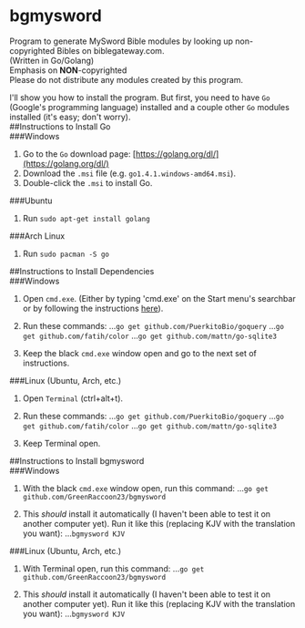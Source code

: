 # bgmysword
Program to generate MySword Bible modules by looking up non-copyrighted Bibles on biblegateway.com.  
(Written in Go/Golang)  
Emphasis on **NON**-copyrighted  
Please do not distribute any modules created by this program.

I'll show you how to install the program. But first, you need to have `Go` (Google's programming language) installed and a couple other `Go` modules installed (it's easy; don't worry).  
##Instructions to Install Go  
###Windows  
1. Go to the `Go` download page: [https://golang.org/dl/](https://golang.org/dl/)  
2. Download the `.msi` file (e.g. `go1.4.1.windows-amd64.msi`).
3. Double-click the `.msi` to install Go.  

###Ubuntu
1. Run `sudo apt-get install golang`  

###Arch Linux  
1. Run `sudo pacman -S go`

##Instructions to Install Dependencies  
###Windows  
1. Open `cmd.exe`. (Either by typing 'cmd.exe' on the Start menu's searchbar or by following the instructions [here](http://windows.microsoft.com/en-us/windows-vista/open-a-command-prompt-window)).  
2. Run these commands:
...`go get github.com/PuerkitoBio/goquery`
...`go get github.com/fatih/color`
...`go get github.com/mattn/go-sqlite3`

3. Keep the black `cmd.exe` window open and go to the next set of instructions.  

###Linux (Ubuntu, Arch, etc.)
1. Open `Terminal` (ctrl+alt+t).
2. Run these commands:
...`go get github.com/PuerkitoBio/goquery`
...`go get github.com/fatih/color`
...`go get github.com/mattn/go-sqlite3`

3. Keep Terminal open.  

##Instructions to Install bgmysword  
###Windows  
1. With the black `cmd.exe` window open, run this command:
...`go get github.com/GreenRaccoon23/bgmysword`

2. This *should* install it automatically (I haven't been able to test it on another computer yet). Run it like this (replacing KJV with the translation you want):
...`bgmysword KJV`

###Linux (Ubuntu, Arch, etc.)  
1. With Terminal open, run this command:
...`go get github.com/GreenRaccoon23/bgmysword`

2. This *should* install it automatically (I haven't been able to test it on another computer yet). Run it like this (replacing KJV with the translation you want):
...`bgmysword KJV`

